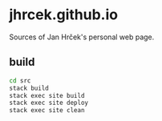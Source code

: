 # jhrcek.github.io

Sources of Jan Hrček's personal web page.

## build

```bash
cd src
stack build
stack exec site build
stack exec site deploy
stack exec site clean
```
